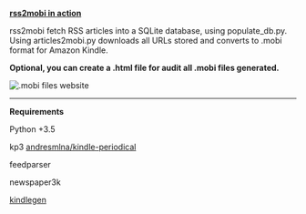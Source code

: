 [**rss2mobi in action**](https://andresmlna.me/kindle)

rss2mobi fetch RSS articles into a SQLite database, using populate_db.py. Using articles2mobi.py downloads all URLs stored and converts to .mobi format for Amazon Kindle. 


**Optional, you can create a .html file for audit all .mobi files generated.**

![.mobi files website](https://i.imgur.com/ZXl7pyQ.png)

---

**Requirements**

Python +3.5

kp3 [andresmlna/kindle-periodical](https://github.com/andresmlna/kindle-periodical)

feedparser

newspaper3k

[kindlegen](https://www.amazon.com/gp/feature.html?docId=1000765211)
